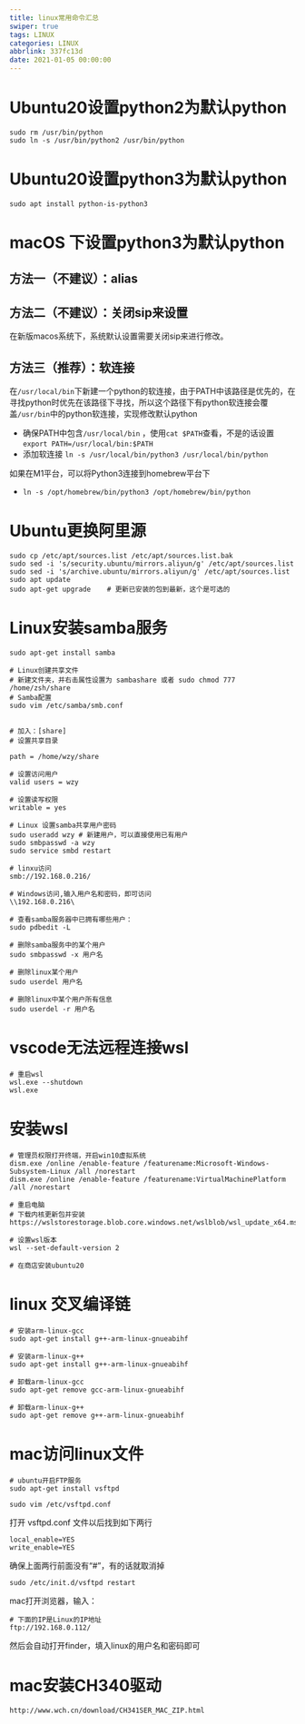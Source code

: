 ```yaml
---
title: linux常用命令汇总
swiper: true
tags: LINUX
categories: LINUX
abbrlink: 337fc13d
date: 2021-01-05 00:00:00
---
```




# Ubuntu20设置python2为默认python
```shell
sudo rm /usr/bin/python 
sudo ln -s /usr/bin/python2 /usr/bin/python 
```

# Ubuntu20设置python3为默认python

```shell
sudo apt install python-is-python3
```

# macOS 下设置python3为默认python

## 方法一（不建议）：alias

## 方法二（不建议）：关闭sip来设置

在新版macos系统下，系统默认设置需要关闭sip来进行修改。

## 方法三（推荐）：软连接

在```/usr/local/bin```下新建一个python的软连接，由于PATH中该路径是优先的，在寻找python时优先在该路径下寻找，所以这个路径下有python软连接会覆盖```/usr/bin```中的python软连接，实现修改默认python

- 确保PATH中包含```/usr/local/bin``` ，使用```cat $PATH```查看，不是的话设置```export PATH=/usr/local/bin:$PATH```
- 添加软连接 ```ln -s /usr/local/bin/python3 /usr/local/bin/python```

如果在M1平台，可以将Python3连接到homebrew平台下

- ``ln -s /opt/homebrew/bin/python3 /opt/homebrew/bin/python``



# Ubuntu更换阿里源

```
sudo cp /etc/apt/sources.list /etc/apt/sources.list.bak
sudo sed -i 's/security.ubuntu/mirrors.aliyun/g' /etc/apt/sources.list
sudo sed -i 's/archive.ubuntu/mirrors.aliyun/g' /etc/apt/sources.list
sudo apt update
sudo apt-get upgrade	# 更新已安装的包到最新，这个是可选的
```

# Linux安装samba服务

```shell
sudo apt-get install samba 

# Linux创建共享文件
# 新建文件夹，并右击属性设置为 sambashare 或者 sudo chmod 777 /home/zsh/share
# Samba配置
sudo vim /etc/samba/smb.conf 


# 加入：[share]
# 设置共享目录

path = /home/wzy/share

# 设置访问用户 
valid users = wzy

# 设置读写权限
writable = yes  

# Linux 设置samba共享用户密码
sudo useradd wzy # 新建用户，可以直接使用已有用户
sudo smbpasswd -a wzy
sudo service smbd restart

# linxu访问
smb://192.168.0.216/

# Windows访问,输入用户名和密码，即可访问
\\192.168.0.216\

# 查看samba服务器中已拥有哪些用户：
sudo pdbedit -L

# 删除samba服务中的某个用户
sudo smbpasswd -x 用户名

# 删除linux某个用户
sudo userdel 用户名

# 删除linux中某个用户所有信息
sudo userdel -r 用户名
```

# vscode无法远程连接wsl

```shell
# 重启wsl
wsl.exe --shutdown
wsl.exe
```

# 安装wsl

```shell
# 管理员权限打开终端，开启win10虚拟系统
dism.exe /online /enable-feature /featurename:Microsoft-Windows-Subsystem-Linux /all /norestart
dism.exe /online /enable-feature /featurename:VirtualMachinePlatform /all /norestart

# 重启电脑
# 下载内核更新包并安装
https://wslstorestorage.blob.core.windows.net/wslblob/wsl_update_x64.msi

# 设置wsl版本
wsl --set-default-version 2

# 在商店安装ubuntu20
```

# linux 交叉编译链

```
# 安装arm-linux-gcc
sudo apt-get install g++-arm-linux-gnueabihf

# 安装arm-linux-g++
sudo apt-get install g++-arm-linux-gnueabihf
```

```shell
# 卸载arm-linux-gcc
sudo apt-get remove gcc-arm-linux-gnueabihf

# 卸载arm-linux-g++
sudo apt-get remove g++-arm-linux-gnueabihf
```

# mac访问linux文件

```shell
# ubuntu开启FTP服务
sudo apt-get install vsftpd

sudo vim /etc/vsftpd.conf
```

打开 vsftpd.conf 文件以后找到如下两行

```shell
local_enable=YES
write_enable=YES
```

确保上面两行前面没有“#”，有的话就取消掉

```shell
sudo /etc/init.d/vsftpd restart
```

mac打开浏览器，输入：

```shell
# 下面的IP是Linux的IP地址
ftp://192.168.0.112/
```

然后会自动打开finder，填入linux的用户名和密码即可

# mac安装CH340驱动

```shell
http://www.wch.cn/download/CH341SER_MAC_ZIP.html
```

